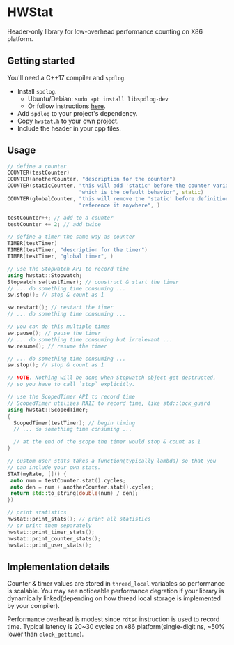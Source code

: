 # HWStat

Header-only library for low-overhead performance counting on X86 platform.

## Getting started

You'll need a C++17 compiler and `spdlog`.

* Install `spdlog`.
  * Ubuntu/Debian: `sudo apt install libspdlog-dev`
  * Or follow instructions [here](https://github.com/gabime/spdlog?tab=readme-ov-file#package-managers).
* Add `spdlog` to your project's dependency.
* Copy `hwstat.h` to your own project.
* Include the header in your cpp files.

## Usage

```cpp
// define a counter
COUNTER(testCounter)
COUNTER(anotherCounter, "description for the counter")
COUNTER(staticCounter, "this will add 'static' before the counter variable definition, "
                       "which is the default behavior", static)
COUNTER(globalCounter, "this will remove the 'static' before definition so that you can "
                       "reference it anywhere", )

testCounter++; // add to a counter
testCounter += 2; // add twice

// define a timer the same way as counter
TIMER(testTimer)
TIMER(testTimer, "description for the timer")
TIMER(testTimer, "global timer", )

// use the Stopwatch API to record time
using hwstat::Stopwatch;
Stopwatch sw(testTimer); // construct & start the timer
// ... do something time consuming ...
sw.stop(); // stop & count as 1

sw.restart(); // restart the timer
// ... do something time consuming ... 

// you can do this multiple times
sw.pause(); // pause the timer
// ... do something time consuming but irrelevant ...
sw.resume(); // resume the timer

// ... do something time consuming ...
sw.stop(); // stop & count as 1

// NOTE. Nothing will be done when Stopwatch object get destructed,
// so you have to call `stop` explicitly.

// use the ScopedTimer API to record time
// ScopedTimer utilizes RAII to record time, like std::lock_guard
using hwstat::ScopedTimer;
{
  ScopedTimer(testTimer); // begin timing
  // ... do something time consuming ...

  // at the end of the scope the timer would stop & count as 1
}

// custom user stats takes a function(typically lambda) so that you
// can include your own stats.
STAT(myRate, []() {
 auto num = testCounter.stat().cycles;
 auto den = num + anotherCounter.stat().cycles;
 return std::to_string(double(num) / den);
})

// print statistics
hwstat::print_stats(); // print all statistics
// or print them separately
hwstat::print_timer_stats();
hwstat::print_counter_stats();
hwstat::print_user_stats();
```

## Implementation details

Counter & timer values are stored in `thread_local` variables so performance is scalable. You may see noticeable performance degration if your library is dynamically linked(depending on how thread local storage is implemented by your compiler).

Performance overhead is modest since `rdtsc` instruction is used to record time. Typical latency is 20~30 cycles on x86 platform(single-digit ns, ~50% lower than `clock_gettime`).
